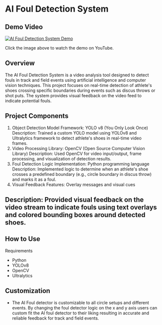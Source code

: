 

# AI Foul Detection System
## Demo Video

[![AI Foul Detection System Demo](https://img.youtube.com/vi/z_m79qlMrU0/0.jpg)](https://www.youtube.com/watch?v=z_m79qlMrU0)

Click the image above to watch the demo on YouTube.
## Overview
The AI Foul Detection System is a video analysis tool designed to detect fouls in track and field events using artificial intelligence and computer vision techniques. This project focuses on real-time detection of athlete's shoes crossing specific boundaries during events such as discus throws or shot puts. The system provides visual feedback on the video feed to indicate potential fouls.

## Project Components
1. Object Detection Model
Framework: YOLO v8 (You Only Look Once)
Description: Trained a custom YOLO model using YOLOv8 and Ultralytics framework to detect athlete's shoes in real-time video frames.
2. Video Processing
Library: OpenCV (Open Source Computer Vision Library)
Description: Used OpenCV for video input/output, frame processing, and visualization of detection results.
3. Foul Detection Logic
Implementation: Python programming language
Description: Implemented logic to determine when an athlete's shoe crosses a predefined boundary (e.g., circle boundary in discus throw) and marks it as a foul.
4. Visual Feedback
Features: Overlay messages and visual cues
## Description: Provided visual feedback on the video stream to indicate fouls using text overlays and colored bounding boxes around detected shoes.
## How to Use
Requirements
- Python 
- YOLOv8
- OpenCV
- Ultralytics

## Customization
- The AI Foul detector is customizable to all circle setups and different events. By changing the foul detector logic on the x and y axis users can custom fit the AI foul detector to their liking resulting in accurate and reliable feedback for track and field events. 
  
